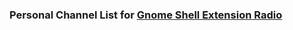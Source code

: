 ### Personal Channel List for [Gnome Shell Extension Radio](https://github.com/hslbck/gnome-shell-extension-radio)

